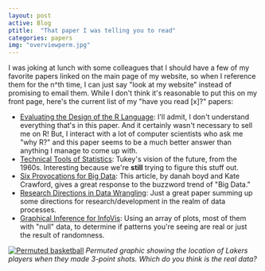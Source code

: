 ```yaml
---
layout: post
active: Blog
ptitle:  "That paper I was telling you to read" 
categories: papers
img: "overviewperm.jpg"
---
```


I was joking at lunch with some colleagues that I should have a few of my favorite papers linked on the main page of my website, so when I reference them for the n^th time, I can just say "look at my website" instead of promising to email them. While I don't think it's reasonable to put this on my front page, here's the current list of my "have you read [x]?" papers:

<!--more-->

* [Evaluating the Design of the R Language](http://r.cs.purdue.edu/pub/ecoop12.pdf): I'll admit, I don't understand everything that's in this paper. And it certainly wasn't necessary to sell me on R! But, I interact with a lot of computer scientists who ask me "why R?" and this paper seems to be a much better answer than anything I manage to come up with. 
* [Technical Tools of Statistics](ftp://cm.bell-labs.com/cm/stat/tukey/memo/techtools.html): Tukey's vision of the future, from the 1960s. Interesting because we're **still** trying to figure this stuff out. 
* [Six Provocations for Big Data](http://softwarestudies.com/cultural_analytics/Six_Provocations_for_Big_Data.pdf): This article, by danah boyd and Kate Crawford, gives a great response to the buzzword trend of "Big Data."
* [Research Directions in Data Wrangling](http://vis.stanford.edu/files/2011-DataWrangling-IVJ.pdf): Just a great paper summing up some directions for research/development in the realm of data processes. 
* [Graphical Inference for InfoVis](http://jonathanstray.com/papers/wickham.pdf): Using an array of plots, most of them with "null" data, to determine if patterns you're seeing are real or just the result of randomness. 

<a class="thumb" href="#"><img src="{{ site.baseurl }}/img/{{ page.img }}" class="img-responsive" alt="Permuted basketball"></a>
*Permuted graphic showing the location of Lakers players when they made 3-point shots. Which do you think is the real data?*